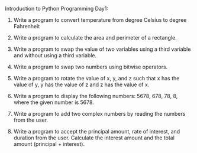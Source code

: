 Introduction to Python Programming Day1:

1. Write a program to convert temperature from degree Celsius to degree Fahrenheit

2. Write a program to calculate the area and perimeter of a rectangle.

3. Write a program to swap the value of two variables using a third variable and without using a third variable.
           
4. Write a program to swap two numbers using bitwise operators.

5. Write a program to rotate the value of x, y, and z such that x has the value of y, y has the value of z and z has the value of x.

6. Write a program to display the following numbers: 5678, 678, 78, 8, where the given number is 5678.
           
7. Write a program to add two complex numbers by reading the numbers from the user.
           
8. Write a program to accept the principal amount, rate of interest, and duration from the user. Calculate the interest amount and the total amount (principal + interest).

